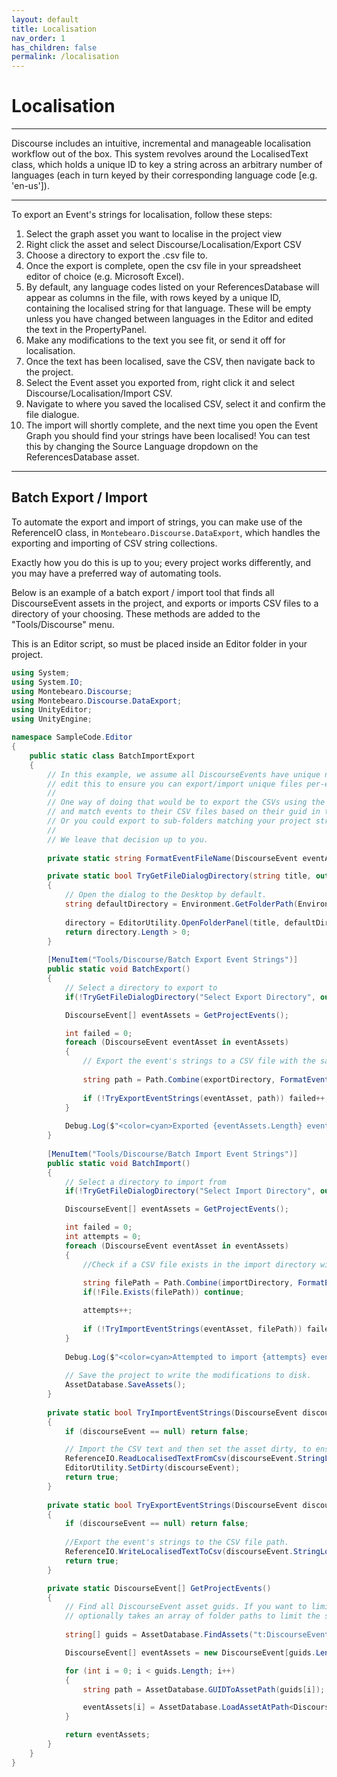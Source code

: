 ```yaml
---
layout: default
title: Localisation
nav_order: 1
has_children: false
permalink: /localisation
---
```



# Localisation
---

Discourse includes an intuitive, incremental and manageable localisation workflow out of the box. This system revolves around the LocalisedText class, which holds a unique ID to key a string across an arbitrary number of languages (each in turn keyed by their corresponding language code [e.g. 'en-us']).

---

To export an Event's strings for localisation, follow these steps:
1. Select the graph asset you want to localise in the project view
1. Right click the asset and select Discourse/Localisation/Export CSV
1. Choose a directory to export the .csv file to.
1. Once the export is complete, open the csv file in your spreadsheet editor of choice (e.g. Microsoft Excel).
1. By default, any language codes listed on your ReferencesDatabase will appear as columns in the file, with rows keyed by a unique ID, containing the localised string for that language. These will be empty unless you have changed between languages in the Editor and edited the text in the PropertyPanel.
1. Make any modifications to the text you see fit, or send it off for localisation.
1. Once the text has been localised, save the CSV, then navigate back to the project.
1. Select the Event asset you exported from, right click it and select Discourse/Localisation/Import CSV.
1. Navigate to where you saved the localised CSV, select it and confirm the file dialogue.
1. The import will shortly complete, and the next time you open the Event Graph you should find your strings have been localised! You can test this by changing the Source Language dropdown on the ReferencesDatabase asset.

---

## Batch Export / Import

To automate the export and import of strings, you can make use of the ReferenceIO class, in `Montebearo.Discourse.DataExport`, which handles the exporting and importing of CSV string collections.

Exactly how you do this is up to you; every project works differently, and you may have a preferred way of automating tools.

Below is an example of a batch export / import tool that finds all DiscourseEvent assets in the project, and exports or imports CSV files to a directory of your choosing. These methods are added to the "Tools/Discourse" menu.

This is an Editor script, so must be placed inside an Editor folder in your project.

```c#
using System;
using System.IO;
using Montebearo.Discourse;
using Montebearo.Discourse.DataExport;
using UnityEditor;
using UnityEngine;

namespace SampleCode.Editor
{
	public static class BatchImportExport
	{
		// In this example, we assume all DiscourseEvents have unique names. If they don't, you will want to
		// edit this to ensure you can export/import unique files per-event.
		//
		// One way of doing that would be to export the CSVs using the event's project GUID as the file name,
		// and match events to their CSV files based on their guid in the import step.
		// Or you could export to sub-folders matching your project structure.
		//
		// We leave that decision up to you.
		
		private static string FormatEventFileName(DiscourseEvent eventAsset) => $"{eventAsset.name}.csv";

		private static bool TryGetFileDialogDirectory(string title, out string directory)
		{
			// Open the dialog to the Desktop by default.
			string defaultDirectory = Environment.GetFolderPath(Environment.SpecialFolder.Desktop);
			
			directory = EditorUtility.OpenFolderPanel(title, defaultDirectory, "ExportDirectory");
			return directory.Length > 0;
		}
		
		[MenuItem("Tools/Discourse/Batch Export Event Strings")]
		public static void BatchExport()
		{
			// Select a directory to export to
			if(!TryGetFileDialogDirectory("Select Export Directory", out string exportDirectory)) return;

			DiscourseEvent[] eventAssets = GetProjectEvents();

			int failed = 0;
			foreach (DiscourseEvent eventAsset in eventAssets)
			{
				// Export the event's strings to a CSV file with the same name.
				
				string path = Path.Combine(exportDirectory, FormatEventFileName(eventAsset));
				
				if (!TryExportEventStrings(eventAsset, path)) failed++;
			}
			
			Debug.Log($"<color=cyan>Exported {eventAssets.Length} event strings to {exportDirectory} - {failed} failures.</color>");
		}
		
		[MenuItem("Tools/Discourse/Batch Import Event Strings")]
		public static void BatchImport()
		{
			// Select a directory to import from
			if(!TryGetFileDialogDirectory("Select Import Directory", out string importDirectory)) return;

			DiscourseEvent[] eventAssets = GetProjectEvents();

			int failed = 0;
			int attempts = 0;
			foreach (DiscourseEvent eventAsset in eventAssets)
			{
				//Check if a CSV file exists in the import directory with this event's name, if so, attempt to import it.
				
				string filePath = Path.Combine(importDirectory, FormatEventFileName(eventAsset));
				if(!File.Exists(filePath)) continue;

				attempts++;
				
				if (!TryImportEventStrings(eventAsset, filePath)) failed++;
			}
			
			Debug.Log($"<color=cyan>Attempted to import {attempts} event strings to {importDirectory} - {failed} failures.</color>");
			
			// Save the project to write the modifications to disk.
			AssetDatabase.SaveAssets();
		}
		
		private static bool TryImportEventStrings(DiscourseEvent discourseEvent, string csvFilePath)
		{
			if (discourseEvent == null) return false;

			// Import the CSV text and then set the asset dirty, to ensure changes are serialized.
			ReferenceIO.ReadLocalisedTextFromCsv(discourseEvent.StringLocaliser, csvFilePath);
			EditorUtility.SetDirty(discourseEvent);
			return true;
		}
		
		private static bool TryExportEventStrings(DiscourseEvent discourseEvent, string exportPath)
		{
			if (discourseEvent == null) return false;
			
			//Export the event's strings to the CSV file path.
			ReferenceIO.WriteLocalisedTextToCsv(discourseEvent.StringLocaliser, exportPath);
			return true;
		}

		private static DiscourseEvent[] GetProjectEvents()
		{
			// Find all DiscourseEvent asset guids. If you want to limit this to specific folders, FindAssets()
			// optionally takes an array of folder paths to limit the search to.
			
			string[] guids = AssetDatabase.FindAssets("t:DiscourseEvent");

			DiscourseEvent[] eventAssets = new DiscourseEvent[guids.Length];

			for (int i = 0; i < guids.Length; i++)
			{
				string path = AssetDatabase.GUIDToAssetPath(guids[i]);

				eventAssets[i] = AssetDatabase.LoadAssetAtPath<DiscourseEvent>(path);
			}

			return eventAssets;
		}
	}
}

```